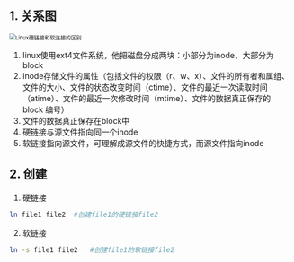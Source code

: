 ## 1. 关系图

<img src="https://xzchsia.github.io/img/in-post/linux-hard-soft-link/linux-soft-hard-link-diff.png" alt="Linux硬链接和软连接的区别" style="zoom: 67%;" />

1. linux使用ext4文件系统，他把磁盘分成两块：小部分为inode、大部分为block
2. inode存储文件的属性（包括文件的权限（r、w、x）、文件的所有者和属组、文件的大小、文件的状态改变时间（ctime）、文件的最近一次读取时间（atime）、文件的最近一次修改时间（mtime）、文件的数据真正保存的 block 编号）
3. 文件的数据真正保存在block中
4. 硬链接与源文件指向同一个inode
5. 软链接指向源文件，可理解成源文件的快捷方式，而源文件指向inode

## 2. 创建

1. 硬链接

```bash
ln file1 file2	#创建file1的硬链接file2
```

2. 软链接

```bash
ln -s file1 file2	#创建file1的软链接file2
```